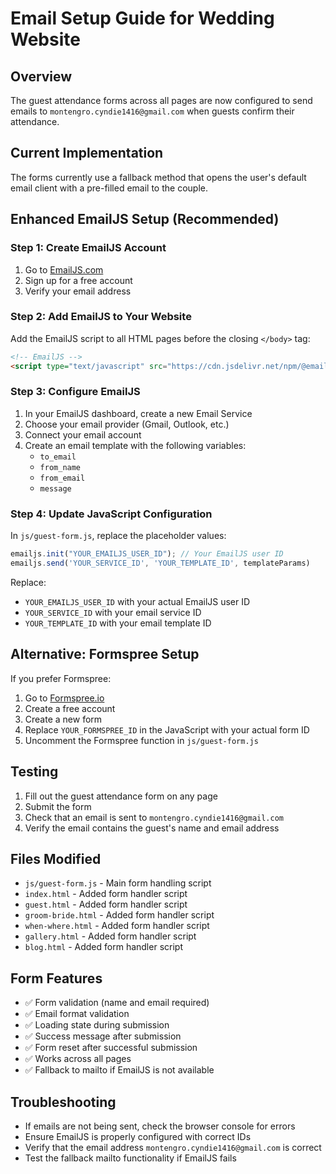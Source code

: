 # Email Setup Guide for Wedding Website

## Overview
The guest attendance forms across all pages are now configured to send emails to `montengro.cyndie1416@gmail.com` when guests confirm their attendance.

## Current Implementation
The forms currently use a fallback method that opens the user's default email client with a pre-filled email to the couple.

## Enhanced EmailJS Setup (Recommended)

### Step 1: Create EmailJS Account
1. Go to [EmailJS.com](https://www.emailjs.com/)
2. Sign up for a free account
3. Verify your email address

### Step 2: Add EmailJS to Your Website
Add the EmailJS script to all HTML pages before the closing `</body>` tag:

```html
<!-- EmailJS -->
<script type="text/javascript" src="https://cdn.jsdelivr.net/npm/@emailjs/browser@3/dist/email.min.js"></script>
```

### Step 3: Configure EmailJS
1. In your EmailJS dashboard, create a new Email Service
2. Choose your email provider (Gmail, Outlook, etc.)
3. Connect your email account
4. Create an email template with the following variables:
   - `to_email`
   - `from_name`
   - `from_email`
   - `message`

### Step 4: Update JavaScript Configuration
In `js/guest-form.js`, replace the placeholder values:

```javascript
emailjs.init("YOUR_EMAILJS_USER_ID"); // Your EmailJS user ID
emailjs.send('YOUR_SERVICE_ID', 'YOUR_TEMPLATE_ID', templateParams)
```

Replace:
- `YOUR_EMAILJS_USER_ID` with your actual EmailJS user ID
- `YOUR_SERVICE_ID` with your email service ID
- `YOUR_TEMPLATE_ID` with your email template ID

## Alternative: Formspree Setup

If you prefer Formspree:

1. Go to [Formspree.io](https://formspree.io/)
2. Create a free account
3. Create a new form
4. Replace `YOUR_FORMSPREE_ID` in the JavaScript with your actual form ID
5. Uncomment the Formspree function in `js/guest-form.js`

## Testing
1. Fill out the guest attendance form on any page
2. Submit the form
3. Check that an email is sent to `montengro.cyndie1416@gmail.com`
4. Verify the email contains the guest's name and email address

## Files Modified
- `js/guest-form.js` - Main form handling script
- `index.html` - Added form handler script
- `guest.html` - Added form handler script
- `groom-bride.html` - Added form handler script
- `when-where.html` - Added form handler script
- `gallery.html` - Added form handler script
- `blog.html` - Added form handler script

## Form Features
- ✅ Form validation (name and email required)
- ✅ Email format validation
- ✅ Loading state during submission
- ✅ Success message after submission
- ✅ Form reset after successful submission
- ✅ Works across all pages
- ✅ Fallback to mailto if EmailJS is not available

## Troubleshooting
- If emails are not being sent, check the browser console for errors
- Ensure EmailJS is properly configured with correct IDs
- Verify that the email address `montengro.cyndie1416@gmail.com` is correct
- Test the fallback mailto functionality if EmailJS fails 